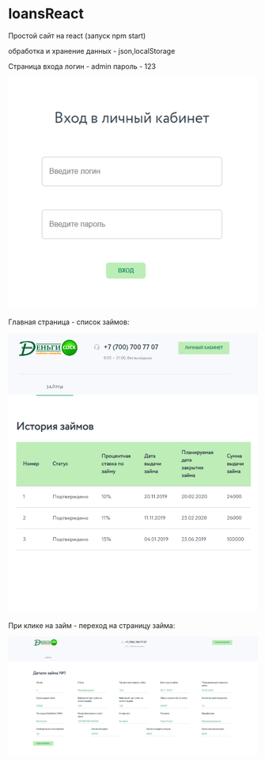 # loansReact

Простой сайт на react (запуск npm start)

обработка и хранение данных - json,localStorage

Страница входа
логин - admin
пароль - 123

![Image login page blog](lookImg/login.png)

Главная страница - список займов:

![Image loans page blog](lookImg/loans.png)

При клике на займ - переход на страницу займа:

![Image loans page blog](lookImg/loanDetails.png)
